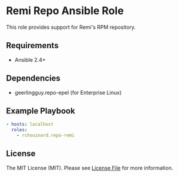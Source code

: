# Remi Repo Ansible Role

This role provides support for Remi's RPM repository.

## Requirements

* Ansible 2.4+

## Dependencies

* geerlingguy.repo-epel (for Enterprise Linux)

## Example Playbook

``` yaml
- hosts: localhost
  roles:
    - rchouinard.repo-remi
```

## License

The MIT License (MIT). Please see [License File](LICENSE.md) for more information.
